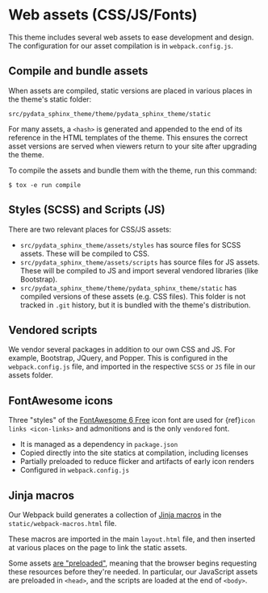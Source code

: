 # Web assets (CSS/JS/Fonts)

This theme includes several web assets to ease development and design.
The configuration for our asset compilation is in `webpack.config.js`.

## Compile and bundle assets

When assets are compiled, static versions are placed in various places in the theme's static folder:

```
src/pydata_sphinx_theme/theme/pydata_sphinx_theme/static
```

For many assets, a `<hash>` is generated and appended to the end of its reference in the HTML templates of the theme.
This ensures the correct asset versions are served when viewers return to your
site after upgrading the theme.

To compile the assets and bundle them with the theme, run this command:

```console
$ tox -e run compile
```

## Styles (SCSS) and Scripts (JS)

There are two relevant places for CSS/JS assets:

- `src/pydata_sphinx_theme/assets/styles` has source files for SCSS assets. These will be compiled to CSS.
- `src/pydata_sphinx_theme/assets/scripts` has source files for JS assets. These will be compiled to JS and import several vendored libraries (like Bootstrap).
- `src/pydata_sphinx_theme/theme/pydata_sphinx_theme/static` has compiled versions of these assets (e.g. CSS files). This folder is not tracked in `.git` history, but it is bundled with the theme's distribution.

## Vendored scripts

We vendor several packages in addition to our own CSS and JS.
For example, Bootstrap, JQuery, and Popper.
This is configured in the `webpack.config.js` file, and imported in the respective `SCSS` or `JS` file in our assets folder.

## FontAwesome icons

Three "styles" of the [FontAwesome 6 Free](https://fontawesome.com/icons?m=free)
icon font are used for {ref}`icon links <icon-links>` and admonitions and is
the only `vendored` font.

- It is managed as a dependency in `package.json`
- Copied directly into the site statics at compilation, including licenses
- Partially preloaded to reduce flicker and artifacts of early icon renders
- Configured in `webpack.config.js`

## Jinja macros

Our Webpack build generates a collection of [Jinja macros](https://jinja.palletsprojects.com/en/stable/templates/) in the `static/webpack-macros.html` file.

These macros are imported in the main `layout.html` file, and then inserted at various places on the page to link the static assets.

Some assets [are "preloaded"](https://developer.mozilla.org/en-US/docs/Web/HTML/Reference/Attributes/rel/preload), meaning that the browser begins requesting these resources before they're needed.
In particular, our JavaScript assets are preloaded in `<head>`, and the scripts are loaded at the end of `<body>`.
